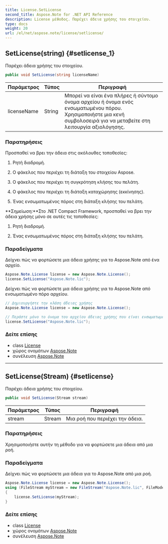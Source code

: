 ```yaml
---
title: License.SetLicense
second_title: Aspose.Note for .NET API Reference
description: License μέθοδος. Παρέχει άδεια χρήσης του στοιχείου.
type: docs
weight: 20
url: /el/net/aspose.note/license/setlicense/
---
```

## SetLicense(string) {#setlicense_1}

Παρέχει άδεια χρήσης του στοιχείου.

```csharp
public void SetLicense(string licenseName)
```

| Παράμετρος | Τύπος | Περιγραφή |
| --- | --- | --- |
| licenseName | String | Μπορεί να είναι ένα πλήρες ή σύντομο όνομα αρχείου ή όνομα ενός ενσωματωμένου πόρου. Χρησιμοποιήστε μια κενή συμβολοσειρά για να μεταβείτε στη λειτουργία αξιολόγησης. |

### Παρατηρήσεις

Προσπαθεί να βρει την άδεια στις ακόλουθες τοποθεσίες:

1. Ρητή διαδρομή.

2. Ο φάκελος που περιέχει τη διάταξη του στοιχείου Aspose.

3. Ο φάκελος που περιέχει τη συγκρότηση κλήσης του πελάτη.

4. Ο φάκελος που περιέχει τη διάταξη καταχώρησης (εκκίνησης).

5. Ένας ενσωματωμένος πόρος στη διάταξη κλήσης του πελάτη.

**Σημείωση:**Στο .NET Compact Framework, προσπαθεί να βρει την άδεια χρήσης μόνο σε αυτές τις τοποθεσίες:

1. Ρητή διαδρομή.

2. Ένας ενσωματωμένος πόρος στη διάταξη κλήσης του πελάτη.

### Παραδείγματα

Δείχνει πώς να φορτώσετε μια άδεια χρήσης για το Aspose.Note από ένα αρχείο.

```csharp
Aspose.Note.License license = new Aspose.Note.License();
license.SetLicense("Aspose.Note.lic");
```

Δείχνει πώς να φορτώσετε μια άδεια χρήσης για το Aspose.Note από ενσωματωμένο πόρο αρχείου.

```csharp
// Δημιουργήστε την κλάση άδειας χρήσης
Aspose.Note.License license = new Aspose.Note.License();

// Περάστε μόνο το όνομα του αρχείου άδειας χρήσης που είναι ενσωματωμένο στη συγκρότηση
license.SetLicense("Aspose.Note.lic");
```

### Δείτε επίσης

* class [License](../)
* χώρος ονομάτων [Aspose.Note](../../license/)
* συνέλευση [Aspose.Note](../../../)

---

## SetLicense(Stream) {#setlicense}

Παρέχει άδεια χρήσης του στοιχείου.

```csharp
public void SetLicense(Stream stream)
```

| Παράμετρος | Τύπος | Περιγραφή |
| --- | --- | --- |
| stream | Stream | Μια ροή που περιέχει την άδεια. |

### Παρατηρήσεις

Χρησιμοποιήστε αυτήν τη μέθοδο για να φορτώσετε μια άδεια από μια ροή.

### Παραδείγματα

Δείχνει πώς να φορτώσετε μια άδεια για το Aspose.Note από μια ροή.

```csharp
Aspose.Note.License license = new Aspose.Note.License();
using (FileStream myStream = new FileStream("Aspose.Note.lic", FileMode.Open))
{
    license.SetLicense(myStream);
}
```

### Δείτε επίσης

* class [License](../)
* χώρος ονομάτων [Aspose.Note](../../license/)
* συνέλευση [Aspose.Note](../../../)


